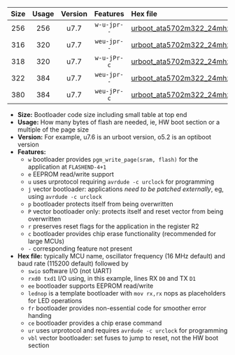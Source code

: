 |Size|Usage|Version|Features|Hex file|
|:-:|:-:|:-:|:-:|:--|
|256|256|u7.7|`w-u-jpr--`|[urboot_ata5702m322_24mhz_250000bps_swio_rxb0_txb1_lednop_ur_vbl.hex](https://raw.githubusercontent.com/stefanrueger/urboot.hex/main/mcus/ata5702m322/fcpu_24mhz/250000_bps/urboot_ata5702m322_24mhz_250000bps_swio_rxb0_txb1_lednop_ur_vbl.hex)|
|316|320|u7.7|`weu-jpr--`|[urboot_ata5702m322_24mhz_250000bps_swio_rxb0_txb1_ee_ur_vbl.hex](https://raw.githubusercontent.com/stefanrueger/urboot.hex/main/mcus/ata5702m322/fcpu_24mhz/250000_bps/urboot_ata5702m322_24mhz_250000bps_swio_rxb0_txb1_ee_ur_vbl.hex)|
|318|320|u7.7|`w-u-jPr-c`|[urboot_ata5702m322_24mhz_250000bps_swio_rxb0_txb1_lednop_fr_ce_ur_vbl.hex](https://raw.githubusercontent.com/stefanrueger/urboot.hex/main/mcus/ata5702m322/fcpu_24mhz/250000_bps/urboot_ata5702m322_24mhz_250000bps_swio_rxb0_txb1_lednop_fr_ce_ur_vbl.hex)|
|322|384|u7.7|`weu-jpr--`|[urboot_ata5702m322_24mhz_250000bps_swio_rxb0_txb1_ee_lednop_ur_vbl.hex](https://raw.githubusercontent.com/stefanrueger/urboot.hex/main/mcus/ata5702m322/fcpu_24mhz/250000_bps/urboot_ata5702m322_24mhz_250000bps_swio_rxb0_txb1_ee_lednop_ur_vbl.hex)|
|380|384|u7.7|`weu-jPr-c`|[urboot_ata5702m322_24mhz_250000bps_swio_rxb0_txb1_ee_lednop_fr_ce_ur_vbl.hex](https://raw.githubusercontent.com/stefanrueger/urboot.hex/main/mcus/ata5702m322/fcpu_24mhz/250000_bps/urboot_ata5702m322_24mhz_250000bps_swio_rxb0_txb1_ee_lednop_fr_ce_ur_vbl.hex)|

- **Size:** Bootloader code size including small table at top end
- **Usage:** How many bytes of flash are needed, ie, HW boot section or a multiple of the page size
- **Version:** For example, u7.6 is an urboot version, o5.2 is an optiboot version
- **Features:**
  + `w` bootloader provides `pgm_write_page(sram, flash)` for the application at `FLASHEND-4+1`
  + `e` EEPROM read/write support
  + `u` uses urprotocol requiring `avrdude -c urclock` for programming
  + `j` vector bootloader: applications *need to be patched externally*, eg, using `avrdude -c urclock`
  + `p` bootloader protects itself from being overwritten
  + `P` vector bootloader only: protects itself and reset vector from being overwritten
  + `r` preserves reset flags for the application in the register R2
  + `c` bootloader provides chip erase functionality (recommended for large MCUs)
  + `-` corresponding feature not present
- **Hex file:** typically MCU name, oscillator frequency (16 MHz default) and baud rate (115200 default) followed by
  + `swio` software I/O (not UART)
  + `rxd0 txd1` I/O using, in this example, lines RX `D0` and TX `D1`
  + `ee` bootloader supports EEPROM read/write
  + `lednop` is a template bootloader with `mov rx,rx` nops as placeholders for LED operations
  + `fr` bootloader provides non-essential code for smoother error handing
  + `ce` bootloader provides a chip erase command
  + `ur` uses urprotocol and requires `avrdude -c urclock` for programming
  + `vbl` vector bootloader: set fuses to jump to reset, not the HW boot section
